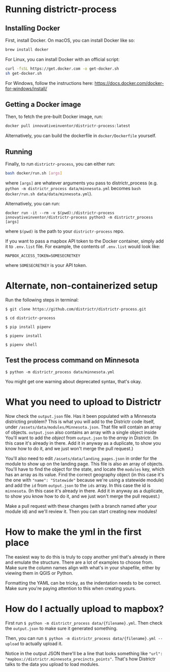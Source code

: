 # Running districtr-process
## Installing Docker
First, install Docker.
On macOS, you can install Docker like so:
```bash
brew install docker
```
For Linux, you can install Docker with an official script:
```bash
curl -fsSL https://get.docker.com -o get-docker.sh
sh get-docker.sh
```
For Windows, follow the instructions here: https://docs.docker.com/docker-for-windows/install/

## Getting a Docker image
Then, to fetch the pre-built Docker image, run:
```bash
docker pull innovativeinventor/districtr-process:latest
```
Alternatively, you can build the dockerfile in `docker/Dockerfile` yourself.

## Running
Finally, to run `districtr-process`, you can either run:
```bash
bash docker/run.sh [args] 
```
where `[args]` are whatever arguments you pass to districtr_process (e.g. `python -m districtr_process data/minnesota.yml` becomes `bash docker/run.sh data/data/minnesota.yml`).

Alternatively, you can run:
```
docker run -it --rm -v $(pwd):/districtr-process innovativeinventor/districtr-process python3 -m districtr_process [args]
```
where `$(pwd)` is the path to your `districtr-process` repo.

If you want to pass a mapbox API token to the Docker container, simply add it to `.env.list` file. For example, the contents of `.env.list` would look like:
```
MAPBOX_ACCESS_TOKEN=SOMESECRETKEY
```
where `SOMESECRETKEY` is your API token.

# Alternate, non-containerized setup

Run the following steps in terminal:

`$ git clone https://github.com/districtr/districtr-process.git`

`$ cd districtr-process`

`$ pip install pipenv`

`$ pipenv install`

`$ pipenv shell`

## Test the process command on Minnesota

`$ python -m districtr_process data/minnesota.yml`

You might get one warning about deprecated syntax, that's okay. 

# What you need to upload to Districtr

Now check the `output.json` file. Has it been populated with a Minnesota districting problem?
This is what you will add to the Districtr code itself, under `/assets/data/modules/Minnesota.json`. That file will contain an array of objects. `output.json` also contains an array with a single object inside 
You'll want to add the _object_ from `output.json` to the _array_ in Districtr. (In this case it's already in there. Add it in anyway as a duplicate, to show you know how to do it, and we just won't merge the pull request.)

You'll also need to edit `/assets/data/landing_pages.json` in order for the module to show up on the landing page. This file is also an array of objects. You'll have to find the object for the state, and locate the `modules` key, which has an array as its value. Find the correct geography object (in this case it's the one with `"name": "Statewide"` because we're using a statewide module) and add the `id` from `output.json` to the `ids` array. In this case the id is `minnesota`. (In this case it's already in there. Add it in anyway as a duplicate, to show you know how to do it, and we just won't merge the pull request.)

Make a pull request with these changes (with a branch named after your module id) and we'll review it. Then you can start creating new modules! 

# How to make the yml in the first place

The easiest way to do this is truly to copy another yml that's already in there and emulate the structure. There are a lot of examples to choose from. Make sure the column names align with what's in your shapefile, either by viewing them in QGIS or Python.

Formatting the YAML can be tricky, as the indentation needs to be correct. Make sure you're paying attention to this when creating yours.

# How do I actually upload to mapbox?

First run `$ python -m districtr_process data/{filename}.yml`. Then check the `output.json` to make sure it generated something. 

Then, you can run `$ python -m districtr_process data/{filename}.yml --upload` to actually upload it.

Notice in the output JSON there'll be a line that looks something like `"url": "mapbox://districtr.minnesota_precincts_points"`. That's how Districtr talks to the data you upload to load modules.



